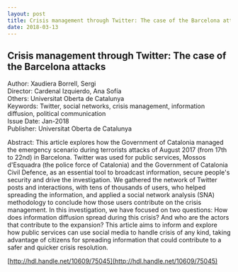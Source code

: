 ```yaml
---
layout: post
title: Crisis management through Twitter: The case of the Barcelona attacks
date: 2018-03-13
---
```


## Crisis management through Twitter: The case of the Barcelona attacks

Author: 	Xaudiera Borrell, Sergi  
Director: 	Cardenal Izquierdo, Ana Sofía  
Others: 	Universitat Oberta de Catalunya  
Keywords: 	Twitter, social networks, crisis management, information diffusion, political communication  
Issue Date:	Jan-2018  
Publisher: 	Universitat Oberta de Catalunya  


Abstract: 	This article explores how the Government of Catalonia managed the emergency scenario during terrorists attacks of August 2017 (from 17th to 22nd) in Barcelona. Twitter was used for public services, Mossos d'Esquadra (the police force of Catalonia) and the Government of Catalonia Civil Defence, as an essential tool to broadcast information, secure people's security and drive the investigation. We gathered the network of Twitter posts and interactions, with tens of thousands of users, who helped spreading the information, and applied a social network analysis (SNA) methodology to conclude how those users contribute on the crisis management. In this investigation, we have focused on two questions: How does information diffusion spread during this crisis? And who are the actors that contribute to the expansion? This article aims to inform and explore how public services can use social media to handle crisis of any kind, taking advantage of citizens for spreading information that could contribute to a safer and quicker crisis resolution.  

[http://hdl.handle.net/10609/75045](http://hdl.handle.net/10609/75045)  